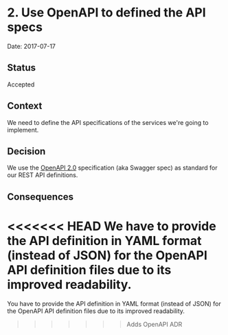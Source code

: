 # 2. Use OpenAPI to defined the API specs

Date: 2017-07-17

## Status

Accepted

## Context

We need to define the API specifications of the services we're going to implement.

## Decision

We use the [OpenAPI 2.0](https://swagger.io/specification/) specification (aka Swagger spec) as standard for our REST API definitions.

## Consequences

<<<<<<< HEAD
We have to provide the API definition in YAML format (instead of JSON) for the OpenAPI API definition files due to its improved readability.
=======
You have to provide the API definition in YAML format (instead of JSON) for the OpenAPI API definition files due to its improved readability.
>>>>>>> Adds OpenAPI ADR
